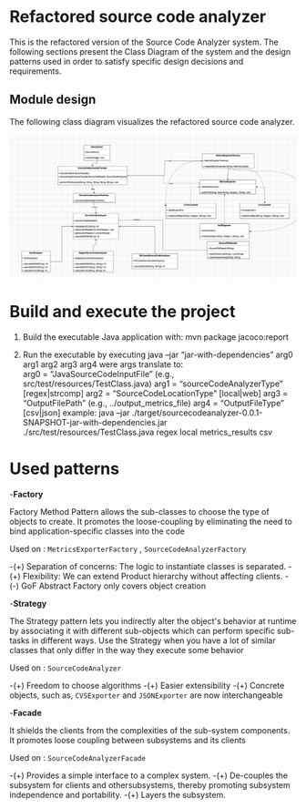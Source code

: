 # Refactored source code analyzer

This is the refactored version of the Source Code Analyzer system. The following sections present the Class Diagram of the system and the design patterns used in order to satisfy specific design decisions and requirements.

## Module design

The following class diagram visualizes the refactored source code analyzer. 

![](assignment.png)

# Build and execute the project

1. Build the executable Java application with: 
	mvn package jacoco:report

2. Run the executable by executing
	java –jar “jar-with-dependencies” arg0 arg1 arg2 arg3 arg4
were args translate to: 	
	arg0 = “JavaSourceCodeInputFile” (e.g., src/test/resources/TestClass.java)
	arg1 = “sourceCodeAnalyzerType” [regex|strcomp]
	arg2 = “SourceCodeLocationType” [local|web]
	arg3 = “OutputFilePath” (e.g., ../output_metrics_file)
	arg4 = “OutputFileType” [csv|json]
example: 
	java –jar ./target/sourcecodeanalyzer-0.0.1-SNAPSHOT-jar-with-dependencies.jar ./src/test/resources/TestClass.java regex local metrics_results csv

# Used patterns

-**Factory**

Factory Method Pattern allows the sub-classes to choose the type of objects to create. It promotes the loose-coupling by eliminating the need to bind application-specific classes into the code

Used on : ```MetricsExporterFactory``` , ```SourceCodeAnalyzerFactory```

-(+) Separation of concerns: The logic to instantiate classes is separated.
-(+) Flexibility: We can extend Product hierarchy without affecting clients.
-(-) GoF Abstract Factory only covers object creation

-**Strategy**

The Strategy pattern lets you indirectly alter the object's behavior at runtime by associating it with different sub-objects which can perform specific sub-tasks in different ways. Use the Strategy when you have a lot of similar classes that only differ in the way they execute some behavior

Used on : ```SourceCodeAnalyzer```

-(+) Freedom to choose algorithms
-(+) Easier extensibility
-(+) Concrete objects, such as, ```CVSExporter``` and ```JSONExporter``` are now interchangeable

-**Facade**

It shields the clients from the complexities of the sub-system components. It promotes loose coupling between subsystems and its clients 

Used on : ```SourceCodeAnalyzerFacade```

-(+) Provides a simple interface to a complex system.
-(+) De-couples the subsystem for clients and othersubsystems, thereby promoting subsystem independence and portability.
-(+) Layers the subsystem.
